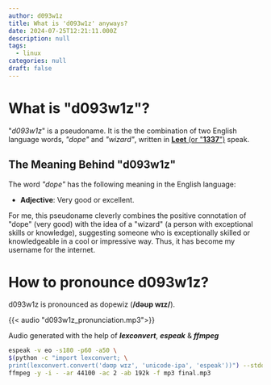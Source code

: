 ```yaml
---
author: d093w1z
title: What is 'd093w1z' anyways?
date: 2024-07-25T12:21:11.000Z
description: null
tags:
  - linux
categories: null
draft: false
---
```


# What is "d093w1z"?

"_d093w1z_" is a pseudoname. It is the the combination of two English language words, _"dope"_ and _"wizard"_, written in [**Leet** (or "**1337**")](https://en.wikipedia.org/wiki/Leet) speak.

## The Meaning Behind "d093w1z"

The word _"dope"_ has the following meaning in the English language:

- **Adjective**: Very good or excellent.

For me, this pseudoname cleverly combines the positive connotation of "dope" (very good) with the idea of a "wizard" (a person with exceptional skills or knowledge), suggesting someone who is exceptionally skilled or knowledgeable in a cool or impressive way.
Thus, it has become my username for the internet.

# How to pronounce d093w1z?

d093w1z is pronounced as dopewiz (**/dəʊp wɪz/**).

{{< audio "d093w1z_pronunciation.mp3">}}

Audio generated with the help of _**lexconvert**_, _**espeak**_ & _**ffmpeg**_

```bash
espeak -v eo -s180 -p60 -a50 \
$(python -c "import lexconvert; \
print(lexconvert.convert('dəʊp wɪz', 'unicode-ipa', 'espeak'))") --stdout | \
ffmpeg -y -i - -ar 44100 -ac 2 -ab 192k -f mp3 final.mp3
```
